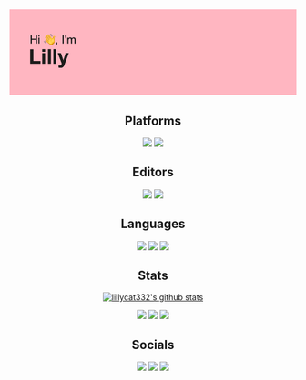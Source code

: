 <img src="header.png">
<h2 align="center">Platforms</h2>
<p align="center">
  <img src="https://img.shields.io/badge/iOS-000000?style=for-the-badge&logo=ios&logoColor=white">
  <img src="https://img.shields.io/badge/mac%20os-000000?style=for-the-badge&logo=macos&logoColor=F0F0F0">
</p>
<h2 align="center">Editors</h2>
<p align="center">
  <img src="https://img.shields.io/badge/Xcode-007ACC?style=for-the-badge&logo=Xcode&logoColor=white">
  <img src="https://img.shields.io/badge/Visual%20Studio%20Code-0078d7.svg?style=for-the-badge&logo=visual-studio-code&logoColor=white">
</p>
<h2 align="center">Languages</h2>
<p align="center">
  <img src="https://img.shields.io/badge/swift-F54A2A?style=for-the-badge&logo=swift&logoColor=white">
  <img src="https://img.shields.io/badge/html5-%23E34F26.svg?style=for-the-badge&logo=html5&logoColor=white">
  <img src="https://img.shields.io/badge/c-%2300599C.svg?style=for-the-badge&logo=c&logoColor=white">
</p>
<h2 align="center">Stats</h2>
<p align="center">
  <a href="https://github.com/lillycat332">
    <img src="https://github-readme-stats.vercel.app/api?username=lillycat332&hide_border=true&show_icons=true" alt="lillycat332's github stats">
  </a>
</p>
<p align="center">
  <img src="https://badges.pufler.dev/years/lillycat332">
  <img src="https://badges.pufler.dev/repos/lillycat332">
  <img src="https://badges.pufler.dev/commits/monthly/lillycat332">
</p>
<h2 align="center">Socials</h2>
<p align="center">
  <a href="https://dribbble.com/lillyfgsfds"><img src="https://img.shields.io/badge/Dribbble-EA4C89?style=for-the-badge&logo=dribbble&logoColor=white"></a>
  <a href="https://www.youtube.com/channel/UCrrh8KuvEenremkNvCTZAPw"><img src="https://img.shields.io/badge/<handle>-%23FF0000.svg?style=for-the-badge&logo=YouTube&logoColor=white"></a> 
  <a href="https://7daysfree.xyz"><img src="https://img.shields.io/badge/Home-EA4C89?style=for-the-badge&logo=curl&logoColor=white"></a> 
 </p>
